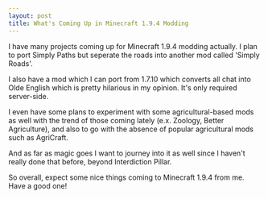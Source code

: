 ```yaml
---
layout: post
title: What's Coming Up in Minecraft 1.9.4 Modding
---
```


I have many projects coming up for Minecraft 1.9.4 modding actually. I plan to port Simply Paths but seperate the roads into another mod called 'Simply Roads'.

I also have a mod which I can port from 1.7.10 which converts all chat into Olde English which is pretty hilarious in my opinion. It's only required server-side.

I even have some plans to experiment with some agricultural-based mods as well with the trend of those coming lately (e.x. Zoology, Better Agriculture), and also to go with the absence of popular agricultural mods such as AgriCraft.

And as far as magic goes I want to journey into it as well since I haven't really done that before, beyond Interdiction Pillar.

So overall, expect some nice things coming to Minecraft 1.9.4 from me. Have a good one!